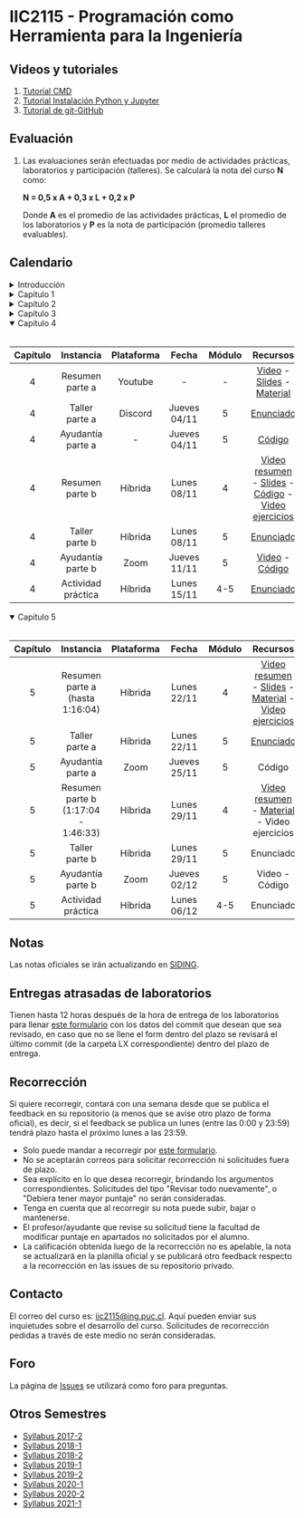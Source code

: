 # IIC2115 - Programación como Herramienta para la Ingeniería

## Videos y tutoriales

1. [Tutorial CMD](https://www.youtube.com/watch?v=qgFmMU6Pukc) 
1. [Tutorial Instalación Python y Jupyter](https://www.youtube.com/watch?v=FxHoi_ZRV4s) 
1. [Tutorial de git-GitHub](https://youtu.be/4WTjx_Rw65A)



## Evaluación

1. Las evaluaciones serán efectuadas por medio de actividades prácticas, laboratorios y participación (talleres). Se calculará la nota del curso **N** como:

    **N = 0,5 x A + 0,3 x L + 0,2 x P**

    Donde **A** es el promedio de las actividades prácticas, **L** el promedio de los laboratorios y **P** es la nota de participación (promedio talleres evaluables).


## Calendario 
<details>
<summary>Introducción</summary>
<br>

| Capítulo |	Instancia             | Plataforma | Fecha         | Módulo | Recursos |
| :-:      | :-:                     | :-:        | :-:           | :-:    | :-:      |
| -        | Introducción            |  Zoom      | Lunes 16/08   | 4      | [Video](https://youtu.be/RC7LoZ0vef4) - [Slides](../../blob/main/Material%20de%20clases/Introducción.pdf) |
| -        | Ayudantía introductoria |  Zoom      | Jueves 19/08  | 5      | [Video](https://youtu.be/rAsvolgqnxs) |
</details>
   
<details>
<summary>Capítulo 1</summary>
<br>

| Capítulo |	Instancia     | Plataforma | Fecha        | Módulo | Recursos |
| :-:      | :-:             | :-:        | :-:          | :-:    | :-:      |
| 1        | Resumen parte a |  Zoom    | Lunes 23/08  | 4      | [Video](https://youtu.be/o3HpASUOtEg) - [Slides](../../blob/main/Material%20de%20clases/Capítulo%201/Parte%20a/Slides/01%20-%20Fundamentos%20de%20OOP.pdf) - [Material](../../tree/main/Material%20de%20clases/Capítulo%201/Parte%20a) |
| 1        | Taller T1a      |  Discord   | Lunes 23/08  | 5      | [Enunciado](../../blob/main/Talleres/T1a/T1a.pdf) |
| 1        | Ayudantía T1a   |  Zoom      | Jueves 26/08 | 5      | [Video](https://youtu.be/1ehYI45-JWA) - [Slides](../../tree/main/Ayudant%C3%ADas/T1a/Ayudantia%20T1a.pdf) - [Código](../../tree/main/Ayudant%C3%ADas/T1a/Ayudantía%20T1a.ipynb) |
| 1        | Resumen parte b |  Zoom      | Lunes 30/08  | 4      | [Video](https://youtu.be/V-C5Lupjoys) - [Slides](../../blob/main/Material%20de%20clases/Capítulo%201/Parte%20b/Slides/01%20-%20Estructuras%20de%20datos%20básicas.pdf) - [Material](../../tree/main/Material%20de%20clases/Capítulo%201/Parte%20b) |
| 1        | Taller T1b      |  Discord   | Lunes 30/08  | 5      | [Enunciado](../../blob/main/Talleres/T1b/T1b.pdf) |
| 1        | Ayudantía T1b   |  Zoom      | Jueves 02/09 | 5      | [Video](https://youtu.be/rXF0UU6haPg) - [Código](../../blob/main/Ayudant%C3%ADas/T1b/Ayudant%C3%ADa%20T1b.ipynb) |
| 1        | Actividad 1     |  Discord   | Lunes 06/09  | 4-5    | [Enunciado](../../blob/main/Actividades%20Prácticas/A1/A1.pdf) |
</details>


<details>
<summary>Capítulo 2</summary>
<br>
   
| Capítulo |	Instancia          | Plataforma | Fecha        | Módulo | Recursos |
| :-:      | :-:                  | :-:        | :-:          | :-:    | :-:      |
| 2        | Resumen parte a      |  Zoom      | Lunes 13/09  | 4      | [Video](https://youtu.be/-DwLCdguUwQ) - [Slides](../../blob/main/Material%20de%20clases/Capítulo%202/Parte%20a/Slides/01%20-%20Estructuras%20de%20datos%20avanzadas.pdf) - [Material](../../tree/main/Material%20de%20clases/Cap%C3%ADtulo%202/Parte%20a) |
| 2        | Taller parte a       |  Discord   | Lunes 13/09  | 5      | [Enunciado](../../blob/main/Talleres/T2a/T2a.pdf) |
| 2        | Ayudantía parte a    |  Zoom      | Jueves 16/09 | 5      | [Video](https://youtu.be/qwBlPo2TJDQ) - [Código](https://github.com/IIC2115/Syllabus/blob/main/Ayudant%C3%ADas/T2a/Ayudant%C3%ADa%20T2a.ipynb) |
| 2        | Resumen parte b      |  Zoom      | Lunes 20/09  | 4      | [Video](https://youtu.be/qcD1piX0bCg) - [Slides](../../blob/main/Material%20de%20clases/Capítulo%202/Parte%20b/Slides/01%20-%20Técnicas%20y%20Algoritmos.pdf) - [Material](../../tree/main/Material%20de%20clases/Cap%C3%ADtulo%202/Parte%20b) |
| 2        | Taller parte b       |  Discord   | Lunes 20/09  | 5      | [Enunciado](../../blob/main/Talleres/T2b/T2b.pdf) |
| 2        | Ayudantía parte b    |  Zoom      | Jueves 23/09 | 5      | [Video](https://youtu.be/7k26wATkaP4) - [Código](https://github.com/IIC2115/Syllabus/blob/main/Ayudant%C3%ADas/T2b/Ayudant%C3%ADa%20T2b.ipynb) |
| 2        | Actividad práctica   |  Discord   | Lunes 27/09  | 4-5    | [Enunciado](../../blob/main/Actividades%20Prácticas/A2/A2.pdf) |
| 2        | Lectura enunciado L1 |  Zoom      | Jueves 30/09 | 5      | [Video](https://youtu.be/HUCHMV3LwYk) - [Enunciado](../../blob/main/Laboratorios/L1/L1.pdf) |

</details>

<details>
<summary>Capítulo 3</summary>
<br>
   
| Capítulo |	Instancia          | Plataforma | Fecha        | Módulo | Recursos |
| :-:      | :-:                  | :-:        | :-:          | :-:    | :-:      |
| 3        | Resumen parte a      |  Zoom      | Lunes 04/10 | 4      | [Sesión materia](https://youtu.be/wR_o-_U7bCY) - [Sesión ejercicios](https://youtu.be/-rr-5M2Cct8)- [Slides](../../blob/main/Material%20de%20clases/Capítulo%203/Parte%20a/Slides/01%20-%20Bases%20de%20datos%20relacionales.pdf) - [Material](../../tree/main/Material%20de%20clases/Capítulo%203/Parte%20a) |
| 3        | Taller parte a       |  Discord   | Lunes 04/10  | 5      | [Enunciado](../../blob/main/Talleres/T3a/T3a.pdf) |
| 3        | Ayudantía parte a    |  Zoom      | Jueves 07/10 | 5      | [Video](https://youtu.be/O3wW2yHqaWc) - [Slides](https://github.com/IIC2115/Syllabus/blob/main/Ayudant%C3%ADas/T3a/Ayudant%C3%ADa%20T3a.pdf) - [Código](https://github.com/IIC2115/Syllabus/blob/main/Ayudant%C3%ADas/T3a/Ayudantia.ipynb) |
| 3        | Resumen parte b      |  Youtube   |              | -      | [Video](https://youtu.be/QU3c1winhzk) - [Slides](../../blob/main/Material%20de%20clases/Capítulo%203/Parte%20b/Slides/01%20-%20Consultas%20en%20SQL.pdf) - [Material](../../blob/main/Material%20de%20clases/Capítulo%203/Parte%20b/01%20-%20Consultas%20sobre%20bases%20de%20datos%20relacionales.ipynb) |
| 3        | Ejercicios parte b   |  Youtube   |              | -      | [Video](https://youtu.be/aqkHNvBtzPE) - [Código](../../tree/main/Material%20de%20clases/Capítulo%203/Parte%20b/Ejemplos) |
| 3        | Taller parte b       |  Discord   | Jueves 14/10 | 5      | [Enunciado](../../blob/main/Talleres/T3b/T3b.pdf) |
| 3        | Ayudantía parte b    |  -         |              | -      | [Código](../../blob/main/Ayudantías/T3b/T3b_pauta.ipynb) |
| -        | Semana receso        |  -         | -            | -      | - |
| 3        | Actividad práctica   |  Discord   | Lunes 25/10  | 4-5    | [Enunciado](../../blob/main/Actividades%20Prácticas/A3/A3.pdf) |
| 3        | Lectura Enunciado L2 | Zoom       | Jueves 28/10 | 5      | [Video](https://youtu.be/NSbtzwGJKE8) - [Enunciado](../../blob/main/Laboratorios/L2/L2.pdf) |

</details>

<details open>
<summary>Capítulo 4</summary>
<br>
   
| Capítulo |	Instancia          | Plataforma | Fecha        | Módulo | Recursos |
| :-:      | :-:                  | :-:        | :-:          | :-:    | :-:      |
| 4        | Resumen parte a      |  Youtube   | -            | -      | [Video](https://youtu.be/wzNrd-3q65s) - [Slides](../../blob/main/Material%20de%20clases/Capítulo%204/Parte%20a/Slides/01%20-%20Exploración%2C%20limpieza%20y%20depuración%20de%20datos.pdf) - [Material](../../tree/main/Material%20de%20clases/Capítulo%204/Parte%20a) |
| 4        | Taller parte a       |  Discord   | Jueves 04/11 | 5      | [Enunciado](../../blob/main/Talleres/T4a/T4a.pdf) |
| 4        | Ayudantía parte a    |  -         | Jueves 04/11 | 5      | [Código](../../blob/main/Ayudantías/T4a/T4a_pauta.ipynb) |
| 4        | Resumen parte b      |  Híbrida   | Lunes 08/11  | 4      | [Video resumen](https://youtu.be/jDaeLLpY7FU) - [Slides](../../blob/main/Material%20de%20clases/Capítulo%204/Parte%20b/Slides/01%20-%20Modelos%20predictivos%20con%20ML.pdf) - [Código](../../tree/main/Material%20de%20clases/Capítulo%204/Parte%20b) - [Video ejercicios](https://youtu.be/S4a-Xk354l8) |
| 4        | Taller parte b       |  Híbrida   | Lunes 08/11  | 5      | [Enunciado](../../blob/main/Talleres/T4b/T4b.pdf) |
| 4        | Ayudantía parte b    |  Zoom      | Jueves 11/11 | 5      | [Video](https://youtu.be/X82W764JsBo) - [Código](../../blob/main/Ayudantías/T4b/T4b_pauta.ipynb) |
| 4        | Actividad práctica   |  Híbrida   | Lunes 15/11  | 4-5    | [Enunciado](../../blob/main/Actividades%20Prácticas/A4/A4.pdf) |

</details>


<details open>
<summary>Capítulo 5</summary>
<br>
   
| Capítulo |	Instancia          | Plataforma | Fecha        | Módulo | Recursos |
| :-:      | :-:                  | :-:        | :-:          | :-:    | :-:      |
| 5        | Resumen parte a (hasta 1:16:04)  |  Híbrida   | Lunes 22/11            | 4      | [Video resumen](https://youtu.be/NDnJn9QxKO8) - [Slides](../../tree/main/Material%20de%20clases/Cap%C3%ADtulo%205/Parte%20a/Slides/01%20Herramientas%20Avanzadas%20de%20SIG.pdf) - [Material](../../tree/main/Material%20de%20clases/Capítulo%205/Parte%20a) - [Video ejercicios](https://youtu.be/elEgV_bKo90)|
| 5        | Taller parte a       |  Híbrida   | Lunes 22/11  | 5      | [Enunciado](../../blob/main/Talleres/T5a/T5a.pdf) |
| 5        | Ayudantía parte a    |  Zoom      | Jueves 25/11 | 5      | Código |
| 5        | Resumen parte b (1:17:04 - 1:46:33)  |  Híbrida   | Lunes 29/11            | 4      | [Video resumen](https://youtu.be/NDnJn9QxKO8) - [Material](../../tree/main/Material%20de%20clases/Capítulo%205/Parte%20b) - Video ejercicios|
| 5        | Taller parte b       |  Híbrida   | Lunes 29/11  | 5      | Enunciado |
| 5        | Ayudantía parte b    |  Zoom      | Jueves 02/12 | 5      | Video - Código |
| 5        | Actividad práctica   |  Híbrida   | Lunes 06/12  | 4-5    | Enunciado |

</details>
   
<!--

| -        | Feriado     |  -      | Jueves 24/06 | -      | -  |
| -        | Feriado              |  -         | Lunes 28/06  | -      | - |
| 5        | Ayudantía preparación A5    |  Zoom      | Jueves 01/07 | 5      | [Video](https://youtu.be/1IafpcV-9YI) - [Enunciado](https://github.com/IIC2115/Syllabus/blob/main/Ayudant%C3%ADas/T5/Enunciado_Ay_C5.pdf) - [Código](https://github.com/IIC2115/Syllabus/blob/main/Ayudant%C3%ADas/T5/Ay_C5.ipynb) |
| 5        | Actividad práctica   |  Discord   | Lunes 05/07  | 4-5    | [Enunciado](https://github.com/IIC2115/Syllabus/blob/main/Actividades%20Pr%C3%A1cticas/A5/A5.pdf) |
| 4        | Entrega L2           | -          | Viernes 16/07 | -      |           |

-->


## Notas
Las notas oficiales se irán actualizando en [SIDING](https://www.ing.uc.cl/#SIDING).


## Entregas atrasadas de laboratorios
Tienen hasta 12 horas después de la hora de entrega de los laboratorios para llenar [este formulario](https://docs.google.com/forms/d/1no0BQIlv5ET1iAvhJAw8lqec1CX-VE6IQz71t4CQyr0/edit) con los datos del commit que desean que sea revisado, en caso que no se llene el form dentro del plazo se revisará el último commit (de la carpeta LX correspondiente) dentro del plazo de entrega.


## Recorrección

Si quiere recorregir, contará con una semana desde que se publica el feedback en su repositorio (a menos que se avise otro plazo de forma oficial), es decir, si el feedback se publica un lunes (entre las 0:00 y 23:59) tendrá plazo hasta el próximo lunes a las 23:59.
* Solo puede mandar a recorregir por [este formulario](https://docs.google.com/forms/d/1i1peDx2b5F5CyQd5SGgA2eaBBxkE0_3KXkbeJtPdbJg).
* No se aceptarán correos para solicitar recorrección ni solicitudes fuera de plazo.
* Sea explícito en lo que desea recorregir, brindando los argumentos correspondientes. Solicitudes del tipo "Revisar todo nuevamente", o "Debiera tener mayor puntaje" no serán consideradas.
* Tenga en cuenta que al recorregir su nota puede subir, bajar o mantenerse.
* El profesor/ayudante que revise su solicitud tiene la facultad de modificar puntaje en apartados no solicitados por el alumno. 
* La calificación obtenida luego de la recorrección no es apelable, la nota se actualizará en la planilla oficial y se publicará otro feedback respecto a la recorrección en las issues de su repositorio privado.

## Contacto

El correo del curso es: iic2115@ing.puc.cl. Aquí pueden enviar sus inquietudes sobre el desarrollo del curso. Solicitudes de recorrección pedidas a través de este medio no serán consideradas.

## Foro

La página de [Issues](../../issues) se utilizará como foro para preguntas.

## Otros Semestres

* [Syllabus 2017-2](https://github.com/IIC2115/Syllabus-2017-2)
* [Syllabus 2018-1](https://github.com/IIC2115/Syllabus-2018-1)
* [Syllabus 2018-2](https://github.com/IIC2115/Syllabus-2018-2)
* [Syllabus 2019-1](https://github.com/IIC2115/Syllabus-2019-1)
* [Syllabus 2019-2](https://github.com/IIC2115/Syllabus-2019-2)
* [Syllabus 2020-1](https://github.com/IIC2115/Syllabus-2020-1)
* [Syllabus 2020-2](https://github.com/IIC2115/Syllabus-2020-2)
* [Syllabus 2021-1](https://github.com/IIC2115/Syllabus-2021-1)
